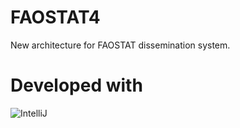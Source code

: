 # FAOSTAT4
New architecture for FAOSTAT dissemination system.

# Developed with 
![IntelliJ](http://www.jetbrains.com/idea/docs/logo_intellij_idea.png)
